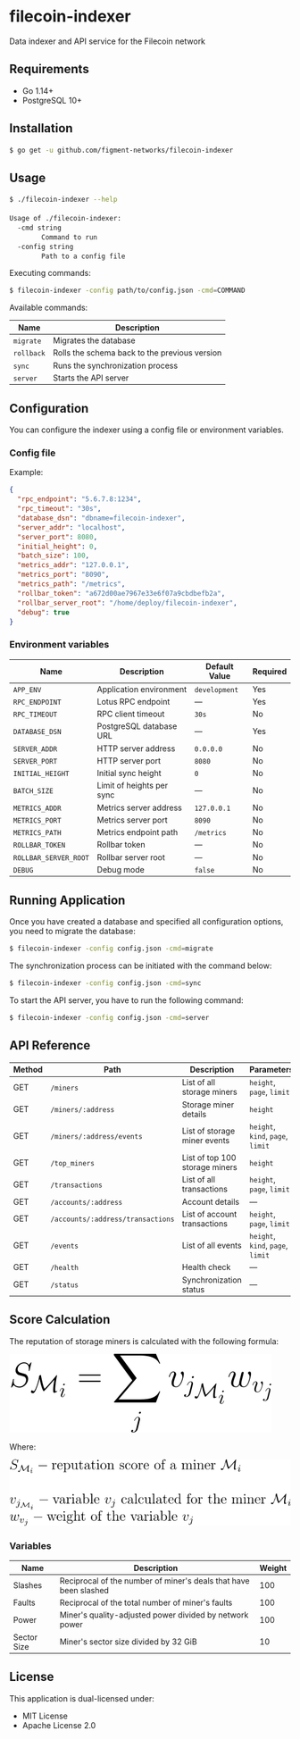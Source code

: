 # filecoin-indexer

Data indexer and API service for the Filecoin network

## Requirements

- Go 1.14+
- PostgreSQL 10+

## Installation

```bash
$ go get -u github.com/figment-networks/filecoin-indexer
```

## Usage

```bash
$ ./filecoin-indexer --help

Usage of ./filecoin-indexer:
  -cmd string
    	Command to run
  -config string
    	Path to a config file
```

Executing commands:

```bash
$ filecoin-indexer -config path/to/config.json -cmd=COMMAND
```

Available commands:

| Name       | Description                                   |
|------------|-----------------------------------------------|
| `migrate`  | Migrates the database                         |
| `rollback` | Rolls the schema back to the previous version |
| `sync`     | Runs the synchronization process              |
| `server`   | Starts the API server                         |

## Configuration

You can configure the indexer using a config file or environment variables.

### Config file

Example:

```json
{
  "rpc_endpoint": "5.6.7.8:1234",
  "rpc_timeout": "30s",
  "database_dsn": "dbname=filecoin-indexer",
  "server_addr": "localhost",
  "server_port": 8080,
  "initial_height": 0,
  "batch_size": 100,
  "metrics_addr": "127.0.0.1",
  "metrics_port": "8090",
  "metrics_path": "/metrics",
  "rollbar_token": "a672d00ae7967e33e6f07a9cbdbefb2a",
  "rollbar_server_root": "/home/deploy/filecoin-indexer",
  "debug": true
}
```

### Environment variables

| Name                  | Description               | Default Value | Required |
|-----------------------|---------------------------|---------------|----------|
| `APP_ENV`             | Application environment   | `development` | Yes      |
| `RPC_ENDPOINT`        | Lotus RPC endpoint        | —             | Yes      |
| `RPC_TIMEOUT`         | RPC client timeout        | `30s`         | No       |
| `DATABASE_DSN`        | PostgreSQL database URL   | —             | Yes      |
| `SERVER_ADDR`         | HTTP server address       | `0.0.0.0`     | No       |
| `SERVER_PORT`         | HTTP server port          | `8080`        | No       |
| `INITIAL_HEIGHT`      | Initial sync height       | `0`           | No       |
| `BATCH_SIZE`          | Limit of heights per sync | —             | No       |
| `METRICS_ADDR`        | Metrics server address    | `127.0.0.1`   | No       |
| `METRICS_PORT`        | Metrics server port       | `8090`        | No       |
| `METRICS_PATH`        | Metrics endpoint path     | `/metrics`    | No       |
| `ROLLBAR_TOKEN`       | Rollbar token             | —             | No       |
| `ROLLBAR_SERVER_ROOT` | Rollbar server root       | —             | No       |
| `DEBUG`               | Debug mode                | `false`       | No       |

## Running Application

Once you have created a database and specified all configuration options, you need to migrate the database:

```bash
$ filecoin-indexer -config config.json -cmd=migrate
```

The synchronization process can be initiated with the command below:

```bash
$ filecoin-indexer -config config.json -cmd=sync
```

To start the API server, you have to run the following command:

```bash
$ filecoin-indexer -config config.json -cmd=server
```

## API Reference

| Method | Path                              | Description                    | Parameters                        |
|--------|-----------------------------------|--------------------------------|-----------------------------------|
| GET    | `/miners`                         | List of all storage miners     | `height`, `page`, `limit`         |
| GET    | `/miners/:address`                | Storage miner details          | `height`                          |
| GET    | `/miners/:address/events`         | List of storage miner events   | `height`, `kind`, `page`, `limit` |
| GET    | `/top_miners`                     | List of top 100 storage miners | `height`                          |
| GET    | `/transactions`                   | List of all transactions       | `height`, `page`, `limit`         |
| GET    | `/accounts/:address`              | Account details                | —                                 |
| GET    | `/accounts/:address/transactions` | List of account transactions   | `height`, `page`, `limit`         |
| GET    | `/events`                         | List of all events             | `height`, `kind`, `page`, `limit` |
| GET    | `/health`                         | Health check                   | —                                 |
| GET    | `/status`                         | Synchronization status         | —                                 |

## Score Calculation

The reputation of storage miners is calculated with the following formula:

![Score formula](assets/score-formula.svg)

Where:

![Symbol description](assets/symbol-description.svg)

### Variables

| Name        | Description                                                      | Weight |
|-------------|------------------------------------------------------------------|--------|
| Slashes     | Reciprocal of the number of miner's deals that have been slashed | 100    |
| Faults      | Reciprocal of the total number of miner's faults                 | 100    |
| Power       | Miner's quality-adjusted power divided by network power          | 100    |
| Sector Size | Miner's sector size divided by 32 GiB                            | 10     |

## License

This application is dual-licensed under:

- MIT License
- Apache License 2.0
